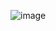 ![image](https://github.com/MariaIronheart/xadrez-react/assets/123639870/96529bf8-9d09-4364-a2a5-b58ae4463e01)
